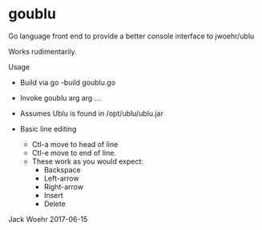 # goublu
Go language front end to provide a better console interface to jwoehr/ublu

Works rudimentarily.

Usage
* Build via go -build goublu.go
* Invoke goublu arg arg ...

* Assumes Ublu is found in /opt/ublu/ublu.jar
* Basic line editing
	* Ctl-a move to head of line
	* Ctl-e move to end of line.
	* These work as you would expect:
		* Backspace
		* Left-arrow
		* Right-arrow
		* Insert
		* Delete

Jack Woehr 2017-06-15
